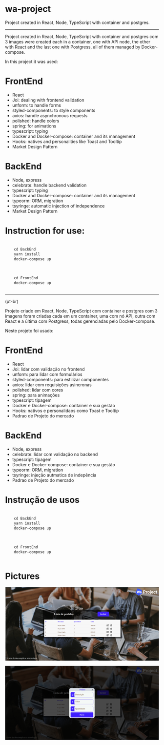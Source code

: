 # wa-project
Project created in React, Node, TypeScript with container and postgres.

***

Project created in React, Node, TypeScript with container and postgres com 3 images were created each in a container, one with API node, the other with React and the last one with Postgress, all of them managed by Docker-compose.

In this project it was used:

# FrontEnd

- React
- Joi: dealing with frontend validation
- unform: to handle forms
- styled-components: to style components
- axios: handle asynchronous requests
- polished: handle colors
- spring: for animations
- typescript: typing
- Docker and Docker-compose: container and its management
- Hooks: natives and personalities like Toast and Tooltip
- Market Design Pattern

# BackEnd

- Node, express
- celebrate: handle backend validation
- typescript: typing
- Docker and Docker-compose: container and its management
- typeorm: ORM, migration
- tsyringe: automatic injection of independence
- Market Design Pattern

# Instruction for use:

```

    cd BackEnd
    yarn install
    docker-compose up
 
```

```

    cd FrontEnd
    docker-compose up
 
```

****

(pt-br)

Projeto criado em React, Node, TypeScript com container e postgres com 3 imagens foram criadas cada em um container, uma com nó API, outra com React e a última com Postgress, todas gerenciadas pelo Docker-compose.

Neste projeto foi usado:

# FrontEnd

- React
- Joi: lidar com validação no frontend
- unform: para lidar com formulários
- styled-components:  para estilizar componentes
- axios: lidar com requisições asincronas
- polished: lidar com  cores
- spring: para animações
- typescript: tipagem
- Docker e Docker-compose: container e sua gestão
- Hooks: nativos e personalidaos como Toast e Tooltip
- Padrao de Projeto do mercado  

# BackEnd

- Node, express
- celebrate: lidar com validação no backend
- typescript: tipagem
- Docker e Docker-compose: container e sua gestão
- typeorm:  ORM, migration
- tsyringe: injeção autmatica de indepência
- Padrao de Projeto do mercado


# Instrução de usos

```

    cd BackEnd
    yarn install
    docker-compose up
 
```

```

    cd FrontEnd
    docker-compose up
 
```

# Pictures

![alt text](https://github.com/rafaelfernandesbrgo/wa-project/blob/main/FrontEnd/arts/01.png)

![alt text](https://github.com/rafaelfernandesbrgo/wa-project/blob/main/FrontEnd/arts/02.png)




    
